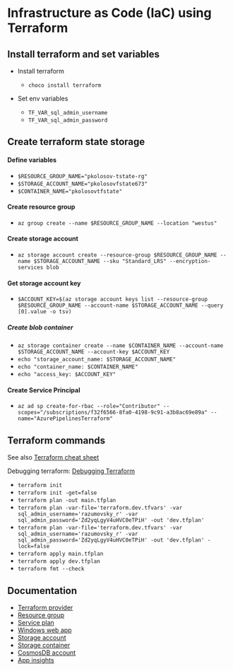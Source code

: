 # Infrastructure as Code (IaC) using Terraform

## Install terraform and set variables

- Install terraform
    - `choco install terraform`

- Set env variables
    - `TF_VAR_sql_admin_username`
    - `TF_VAR_sql_admin_password`

## Create terraform state storage

#### Define variables

- `$RESOURCE_GROUP_NAME="pkolosov-tstate-rg"`
- `$STORAGE_ACCOUNT_NAME="pkolosovfstate673"`
- `$CONTAINER_NAME="pkolosovtfstate"`

#### Create resource group

- `az group create --name $RESOURCE_GROUP_NAME --location "westus"`

#### Create storage account

- `az storage account create --resource-group $RESOURCE_GROUP_NAME --name $STORAGE_ACCOUNT_NAME --sku "Standard_LRS" --encryption-services blob`

#### Get storage account key

- `$ACCOUNT_KEY=$(az storage account keys list --resource-group $RESOURCE_GROUP_NAME --account-name $STORAGE_ACCOUNT_NAME --query [0].value -o tsv)`

##### Create blob container

- `az storage container create --name $CONTAINER_NAME --account-name $STORAGE_ACCOUNT_NAME --account-key $ACCOUNT_KEY`
- `echo "storage_account_name: $STORAGE_ACCOUNT_NAME"`
- `echo "container_name: $CONTAINER_NAME"`
- `echo "access_key: $ACCOUNT_KEY"`

#### Create Service Principal

- `az ad sp create-for-rbac --role="Contributor" --scopes="/subscriptions/f32f6566-8fa0-4198-9c91-a3b8ac69e89a" --name="AzurePipelinesTerraform"`

## Terraform commands

See also [Terraform cheat sheet](https://medium.com/itnext/terraform-cheat-sheet-3f7c5c55cfbc)

Debugging terraform: [Debugging Terraform](https://developer.hashicorp.com/terraform/internals/debugging)

- `terraform init`
- `terraform init -get=false`
- `terraform plan -out main.tfplan`
- `terraform plan -var-file='terraform.dev.tfvars' -var sql_admin_username='razumovsky_r' -var sql_admin_password='Zd2yqLgyV4uHVC0eTPiH' -out 'dev.tfplan'`
- `terraform plan -var-file='terraform.dev.tfvars' -var sql_admin_username='razumovsky_r' -var sql_admin_password='Zd2yqLgyV4uHVC0eTPiH' -out 'dev.tfplan' -lock=false`
- `terraform apply main.tfplan`
- `terraform apply dev.tfplan`
- `terraform fmt --check`

## Documentation

- [Terraform provider](https://registry.terraform.io/providers/hashicorp/azurerm/latest)
- [Resource group](https://registry.terraform.io/providers/hashicorp/azurerm/latest/docs/resources/resource_group)
- [Service plan](https://registry.terraform.io/providers/hashicorp/azurerm/latest/docs/resources/service_plan)
- [Windows web app](https://registry.terraform.io/providers/hashicorp/azurerm/latest/docs/resources/windows_web_app)
- [Storage account](https://registry.terraform.io/providers/hashicorp/azurerm/latest/docs/resources/storage_account)
- [Storage container](https://registry.terraform.io/providers/hashicorp/azurerm/latest/docs/resources/storage_container)
- [CosmosDB account](https://registry.terraform.io/providers/hashicorp/azurerm/latest/docs/resources/cosmosdb_account)
- [App insights](https://registry.terraform.io/providers/hashicorp/azurerm/latest/docs/resources/application_insights)